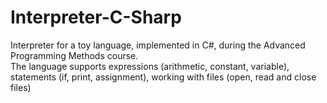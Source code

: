 # Interpreter-C-Sharp
Interpreter for a toy language, implemented in C#, during the Advanced Programming Methods course. <br>
The language supports expressions (arithmetic, constant, variable), 
statements (if, print, assignment), working with files (open, read and close files)
